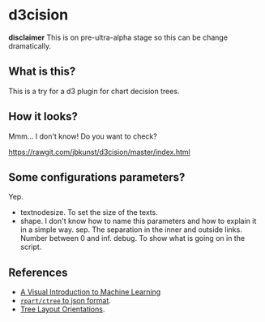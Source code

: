 # d3cision

**disclaimer** This is on pre-ultra-alpha stage so this can be change dramatically.

## What is this?

This is a try for a d3 plugin for chart decision trees.

## How it looks?

Mmm... I don't know! Do you want to check?

https://rawgit.com/jbkunst/d3cision/master/index.html

## Some configurations parameters?

Yep.

- textnodesize. To set the size of the texts.
- shape. I don't know how to name this parameters and how to explain it in a simple way.
sep. The separation in the inner and outside links. Number between 0 and inf.
debug. To show what is going on in the script.

## References

- [A Visual Introduction to Machine Learning][1]
- [`rpart/ctree` to json format][2].
- [Tree Layout Orientations][3].


[1]: http://www.r2d3.us/visual-intro-to-machine-learning-part-1/
[2]: http://stackoverflow.com/questions/34196611/converting-rpart-output-into-json-format-in-r
[3]: http://bl.ocks.org/mbostock/3184089
